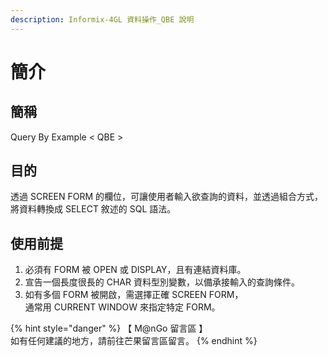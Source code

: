 ```yaml
---
description: Informix-4GL 資料操作_QBE 說明
---
```


# 簡介

## 簡稱

Query By Example < QBE >

## 目的

透過 SCREEN FORM 的欄位，可讓使用者輸入欲查詢的資料，並透過組合方式，\
將資料轉換成 SELECT 敘述的 SQL 語法。

## 使用前提

1. 必須有 FORM 被 OPEN 或 DISPLAY，且有連結資料庫。
2. 宣告一個長度很長的 CHAR 資料型別變數，以備承接輸入的查詢條件。
3. 如有多個 FORM 被開啟，需選擇正確 SCREEN FORM，\
   通常用 CURRENT WINDOW 來指定特定 FORM。

{% hint style="danger" %}
【 M@nGo 留言區 】\
如有任何建議的地方，請前往芒果留言區留言。
{% endhint %}
